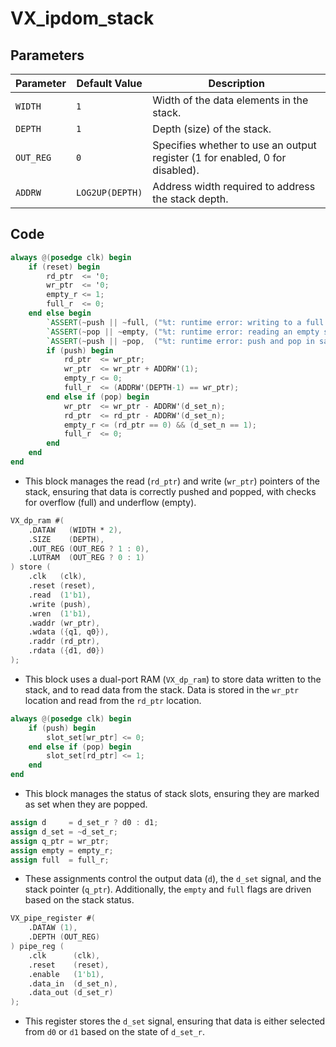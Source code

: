 # VX_ipdom_stack

## Parameters

| Parameter   | Default Value | Description                                                               |
|-------------|---------------|---------------------------------------------------------------------------|
| `WIDTH`     | `1`           | Width of the data elements in the stack.                                  |
| `DEPTH`     | `1`           | Depth (size) of the stack.                                                |
| `OUT_REG`   | `0`           | Specifies whether to use an output register (1 for enabled, 0 for disabled).|
| `ADDRW`     | `LOG2UP(DEPTH)` | Address width required to address the stack depth.                        |

## Code

```verilog
always @(posedge clk) begin
    if (reset) begin
        rd_ptr  <= '0;
        wr_ptr  <= '0;
        empty_r <= 1;
        full_r  <= 0;
    end else begin
        `ASSERT(~push || ~full, ("%t: runtime error: writing to a full stack!", $time));
        `ASSERT(~pop || ~empty, ("%t: runtime error: reading an empty stack!", $time));
        `ASSERT(~push || ~pop,  ("%t: runtime error: push and pop in same cycle not supported!", $time));
        if (push) begin
            rd_ptr  <= wr_ptr;
            wr_ptr  <= wr_ptr + ADDRW'(1);
            empty_r <= 0;
            full_r  <= (ADDRW'(DEPTH-1) == wr_ptr);
        end else if (pop) begin
            wr_ptr  <= wr_ptr - ADDRW'(d_set_n);
            rd_ptr  <= rd_ptr - ADDRW'(d_set_n);
            empty_r <= (rd_ptr == 0) && (d_set_n == 1);
            full_r  <= 0;
        end
    end
end
```

- This block manages the read (`rd_ptr`) and write (`wr_ptr`) pointers of the stack, ensuring that data is correctly pushed and popped, with checks for overflow (full) and underflow (empty).

```verilog
VX_dp_ram #(
    .DATAW   (WIDTH * 2),
    .SIZE    (DEPTH),
    .OUT_REG (OUT_REG ? 1 : 0),
    .LUTRAM  (OUT_REG ? 0 : 1)
) store (
    .clk   (clk),
    .reset (reset),
    .read  (1'b1),
    .write (push),
    .wren  (1'b1),
    .waddr (wr_ptr),
    .wdata ({q1, q0}),
    .raddr (rd_ptr),
    .rdata ({d1, d0})
);
```

- This block uses a dual-port RAM (`VX_dp_ram`) to store data written to the stack, and to read data from the stack. Data is stored in the `wr_ptr` location and read from the `rd_ptr` location.

```verilog
always @(posedge clk) begin
    if (push) begin
        slot_set[wr_ptr] <= 0;
    end else if (pop) begin
        slot_set[rd_ptr] <= 1;
    end
end
```

- This block manages the status of stack slots, ensuring they are marked as set when they are popped.

```verilog
assign d     = d_set_r ? d0 : d1;
assign d_set = ~d_set_r;
assign q_ptr = wr_ptr;
assign empty = empty_r;
assign full  = full_r;
```

- These assignments control the output data (`d`), the `d_set` signal, and the stack pointer (`q_ptr`). Additionally, the `empty` and `full` flags are driven based on the stack status.

```verilog
VX_pipe_register #(
    .DATAW (1),
    .DEPTH (OUT_REG)
) pipe_reg (
    .clk      (clk),
    .reset    (reset),
    .enable   (1'b1),
    .data_in  (d_set_n),
    .data_out (d_set_r)
);
```

- This register stores the `d_set` signal, ensuring that data is either selected from `d0` or `d1` based on the state of `d_set_r`.
